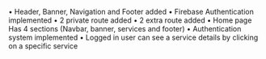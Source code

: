 • Header, Banner, Navigation and Footer added
• Firebase Authentication implemented
• 2 private route added
• 2 extra route added
• Home page Has 4 sections (Navbar, banner, services and footer)
• Authentication system implemented
• Logged in user can see a service details by clicking on a specific service

